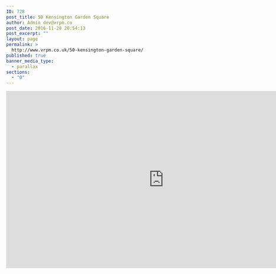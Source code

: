 ```yaml
---
ID: 728
post_title: 50 Kensington Garden Square
author: Admin dev@vrpm.co
post_date: 2016-11-28 20:54:13
post_excerpt: ""
layout: page
permalink: >
  http://www.vrpm.co.uk/50-kensington-garden-square/
published: true
banner_media_type:
  - parallax
sections:
  - "0"
---
```

<iframe src="https://my.matterport.com/show/?m=DNtKE6knM76" width="853" height="480" frameborder="0" allowfullscreen="allowfullscreen"></iframe>